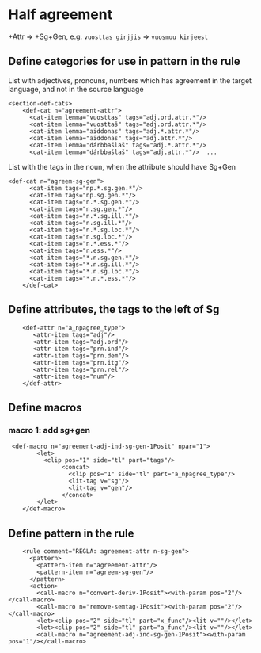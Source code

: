 

Half agreement
==============

 +Attr => +Sg+Gen, e.g. `vuosttas girjjis` => `vuosmuu kirjeest`                           


## Define categories for use in pattern in the rule
List with adjectives, pronouns, numbers which has agreement in the target language, and not in the source language 

```  
<section-def-cats>
    <def-cat n="agreement-attr">                             
      <cat-item lemma="vuosttas" tags="adj.ord.attr.*"/>
      <cat-item lemma="vuosttaš" tags="adj.ord.attr.*"/> 
      <cat-item lemma="aiddonas" tags="adj.*.attr.*"/> 
      <cat-item lemma="aiddonas" tags="adj.attr.*"/> 
      <cat-item lemma="dárbbašlaš" tags="adj.*.attr.*"/> 
      <cat-item lemma="dárbbašlaš" tags="adj.attr.*"/>  ...
```

    
List with the tags in the noun, when the attribute should have Sg+Gen


```    
<def-cat n="agreem-sg-gen">                             
      <cat-item tags="np.*.sg.gen.*"/>                    
      <cat-item tags="np.sg.gen.*"/>                    
      <cat-item tags="n.*.sg.gen.*"/>                    
      <cat-item tags="n.sg.gen.*"/>                    
      <cat-item tags="n.*.sg.ill.*"/>                    
      <cat-item tags="n.sg.ill.*"/>                    
      <cat-item tags="n.*.sg.loc.*"/>                    
      <cat-item tags="n.sg.loc.*"/>                    
      <cat-item tags="n.*.ess.*"/>                    
      <cat-item tags="n.ess.*"/>                    
      <cat-item tags="*.n.sg.gen.*"/>                    
      <cat-item tags="*.n.sg.ill.*"/>                    
      <cat-item tags="*.n.sg.loc.*"/>                    
      <cat-item tags="*.n.*.ess.*"/>                    
    </def-cat>  
```

    


## Define attributes, the tags to the left of Sg
```  <section-def-attrs>
    <def-attr n="a_npagree_type">
       <attr-item tags="adj"/>
       <attr-item tags="adj.ord"/>
       <attr-item tags="prn.ind"/>
       <attr-item tags="prn.dem"/>
       <attr-item tags="prn.itg"/>
       <attr-item tags="prn.rel"/>
       <attr-item tags="num"/>
    </def-attr> 
```


## Define macros
### macro 1: add sg+gen

```
 <def-macro n="agreement-adj-ind-sg-gen-1Posit" npar="1">  
        <let>
          <clip pos="1" side="tl" part="tags"/>
               <concat>
                 <clip pos="1" side="tl" part="a_npagree_type"/>  
                 <lit-tag v="sg"/>
                 <lit-tag v="gen"/> 
               </concat>                
        </let> 
    </def-macro>
```


## Define pattern in the rule

```
    <rule comment="REGLA: agreement-attr n-sg-gen">                
      <pattern>                                        
        <pattern-item n="agreement-attr"/>                 
        <pattern-item n="agreem-sg-gen"/>                   
      </pattern> 
      <action>
        <call-macro n="convert-deriv-1Posit"><with-param pos="2"/></call-macro>
        <call-macro n="remove-semtag-1Posit"><with-param pos="2"/></call-macro>
        <let><clip pos="2" side="tl" part="x_func"/><lit v=""/></let>
        <let><clip pos="2" side="tl" part="a_func"/><lit v=""/></let>
        <call-macro n="agreement-adj-ind-sg-gen-1Posit"><with-param pos="1"/></call-macro>
```    




